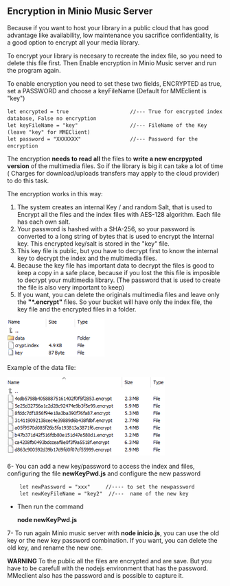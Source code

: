 ## Encryption in Minio Music Server

Because if you want to host your library in a public cloud that has good advantage like availability, low maintenance you sacrifice confidentiality, is a good option to encrypt all your media library.

To encrypt your library is necesary to recreate the index file, so you need to delete this file first. Then Enable encryption in Minio Music server and run the program again.

To enable encryption you need to set these two fields, ENCRYPTED as true, set a PASSWORD and choose a keyFileName (Default for MMEclient is "key")

    let encrypted = true                    //--- True for encrypted index database, False no encryption
    let keyFileName = "key"                 //--- FileName of the Key (leave "key" for MMEClient)
    let password = "XXXXXXX"                //--- Password for the encryption

The encryption **needs to read all** the files to **write a new encrpypted version** of the multimedia files. So if the library is big it can take a lot of time ( Charges for download/uploads transfers may apply to the cloud provider) to do this task.

The encryption works in this way:

1. The system creates an internal Key / and random Salt, that is used to Encrypt all the files and the index files with AES-128 algorithm. Each file has each own salt.
2. Your password is hashed with a SHA-256, so your password is converted to a long string of bytes that is used to encrypt the Internal key. This encrypted key/salt is stored in the "key" file.
3. This key file is public, but you have to decrypt first to know the internal key to decrypt the index and the multimedia files.
4. Because the key file has important data to decrypt the files is good to keep a copy in a safe place, because if you lost the this file is imposible to decrypt your multimedia library. (The password that is used to create the file is also very important to keep)
5. If you want, you can delete the originals multimedia files and leave only the **"*.encrypt"** files. So your bucket will have only the index file, the key file and the encrypted files in a folder.

![bucket](./images/directory.png "Bucket")

Example of the data file:

![directory](./images/datadirectory.png "Directory")

6- You can add a new key/password to access the index and files, configuring the file **newKeyPwd.js** and configure the new password

        let newPassword = "xxx"     //---- to set the newpassword
        let newKeyFileName = "key2"  //---  name of the new key

- Then run the command

    **node newKeyPwd.js**

7- To run again Minio music server with **node inicio.js**, you can use the old key or the new key password combination. If you want, you can delete the old key, and rename the new one.

**WARNING** To the public all the files are encrypted and are save. But you have to be carefull with the nodejs environment that has the password. MMeclient also has the password and is possible to capture it. 

